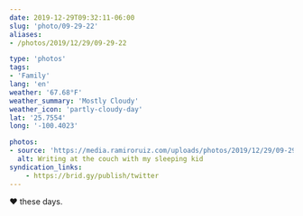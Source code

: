 ```yaml
---
date: 2019-12-29T09:32:11-06:00
slug: 'photo/09-29-22'
aliases:
- /photos/2019/12/29/09-29-22

type: 'photos'
tags:
- 'Family'
lang: 'en'
weather: '67.68°F'
weather_summary: 'Mostly Cloudy'
weather_icon: 'partly-cloudy-day'
lat: '25.7554'
long: '-100.4023'

photos:
- source: 'https://media.ramiroruiz.com/uploads/photos/2019/12/29/09-29-22/writing-at-the-couch-with-my-sleeping-kid.jpeg'
  alt: Writing at the couch with my sleeping kid
syndication_links:
    - https://brid.gy/publish/twitter
---
```

♥️ these days.
